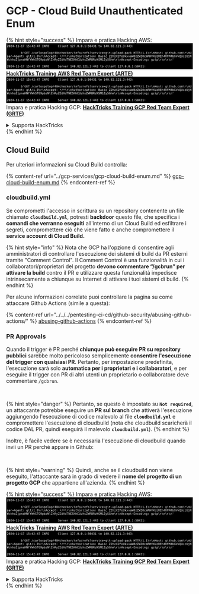 # GCP - Cloud Build Unauthenticated Enum

{% hint style="success" %}
Impara e pratica Hacking AWS:<img src="../../../.gitbook/assets/image (1).png" alt="" data-size="line">[**HackTricks Training AWS Red Team Expert (ARTE)**](https://training.hacktricks.xyz/courses/arte)<img src="../../../.gitbook/assets/image (1).png" alt="" data-size="line">\
Impara e pratica Hacking GCP: <img src="../../../.gitbook/assets/image (2).png" alt="" data-size="line">[**HackTricks Training GCP Red Team Expert (GRTE)**<img src="../../../.gitbook/assets/image (2).png" alt="" data-size="line">](https://training.hacktricks.xyz/courses/grte)

<details>

<summary>Supporta HackTricks</summary>

* Controlla i [**piani di abbonamento**](https://github.com/sponsors/carlospolop)!
* **Unisciti al** 💬 [**gruppo Discord**](https://discord.gg/hRep4RUj7f) o al [**gruppo telegram**](https://t.me/peass) o **seguici** su **Twitter** 🐦 [**@hacktricks\_live**](https://twitter.com/hacktricks\_live)**.**
* **Condividi trucchi di hacking inviando PR ai** [**HackTricks**](https://github.com/carlospolop/hacktricks) e [**HackTricks Cloud**](https://github.com/carlospolop/hacktricks-cloud) repos di github.

</details>
{% endhint %}

## Cloud Build

Per ulteriori informazioni su Cloud Build controlla:

{% content-ref url="../gcp-services/gcp-cloud-build-enum.md" %}
[gcp-cloud-build-enum.md](../gcp-services/gcp-cloud-build-enum.md)
{% endcontent-ref %}

### cloudbuild.yml

Se comprometti l'accesso in scrittura su un repository contenente un file chiamato **`cloudbuild.yml`**, potresti **backdoor** questo file, che specifica i **comandi che verranno eseguiti** all'interno di un Cloud Build ed esfiltrare i segreti, compromettere ciò che viene fatto e anche compromettere il **service account di Cloud Build.**

{% hint style="info" %}
Nota che GCP ha l'opzione di consentire agli amministratori di controllare l'esecuzione dei sistemi di build da PR esterni tramite "Comment Control". Il Comment Control è una funzionalità in cui i collaboratori/proprietari del progetto **devono commentare “/gcbrun” per attivare la build** contro il PR e utilizzare questa funzionalità impedisce intrinsecamente a chiunque su Internet di attivare i tuoi sistemi di build.
{% endhint %}

Per alcune informazioni correlate puoi controllare la pagina su come attaccare Github Actions (simile a questa):

{% content-ref url="../../../pentesting-ci-cd/github-security/abusing-github-actions/" %}
[abusing-github-actions](../../../pentesting-ci-cd/github-security/abusing-github-actions/)
{% endcontent-ref %}

### PR Approvals

Quando il trigger è PR perché **chiunque può eseguire PR su repository pubblici** sarebbe molto pericoloso semplicemente **consentire l'esecuzione del trigger con qualsiasi PR**. Pertanto, per impostazione predefinita, l'esecuzione sarà solo **automatica per i proprietari e i collaboratori**, e per eseguire il trigger con PR di altri utenti un proprietario o collaboratore deve commentare `/gcbrun`.

<figure><img src="../../../.gitbook/assets/image (339).png" alt="" width="563"><figcaption></figcaption></figure>

{% hint style="danger" %}
Pertanto, se questo è impostato su **`Not required`**, un attaccante potrebbe eseguire un **PR sul branch** che attiverà l'esecuzione aggiungendo l'esecuzione di codice malevolo al file **`cloudbuild.yml`** e compromettere l'esecuzione di cloudbuild (nota che cloudbuild scaricherà il codice DAL PR, quindi eseguirà il malevolo **`cloudbuild.yml`**).
{% endhint %}

Inoltre, è facile vedere se è necessaria l'esecuzione di cloudbuild quando invii un PR perché appare in Github:

<figure><img src="../../../.gitbook/assets/image (340).png" alt=""><figcaption></figcaption></figure>

{% hint style="warning" %}
Quindi, anche se il cloudbuild non viene eseguito, l'attaccante sarà in grado di vedere il **nome del progetto di un progetto GCP** che appartiene all'azienda.
{% endhint %}

{% hint style="success" %}
Impara e pratica Hacking AWS:<img src="../../../.gitbook/assets/image (1).png" alt="" data-size="line">[**HackTricks Training AWS Red Team Expert (ARTE)**](https://training.hacktricks.xyz/courses/arte)<img src="../../../.gitbook/assets/image (1).png" alt="" data-size="line">\
Impara e pratica Hacking GCP: <img src="../../../.gitbook/assets/image (2).png" alt="" data-size="line">[**HackTricks Training GCP Red Team Expert (GRTE)**<img src="../../../.gitbook/assets/image (2).png" alt="" data-size="line">](https://training.hacktricks.xyz/courses/grte)

<details>

<summary>Supporta HackTricks</summary>

* Controlla i [**piani di abbonamento**](https://github.com/sponsors/carlospolop)!
* **Unisciti al** 💬 [**gruppo Discord**](https://discord.gg/hRep4RUj7f) o al [**gruppo telegram**](https://t.me/peass) o **seguici** su **Twitter** 🐦 [**@hacktricks\_live**](https://twitter.com/hacktricks\_live)**.**
* **Condividi trucchi di hacking inviando PR ai** [**HackTricks**](https://github.com/carlospolop/hacktricks) e [**HackTricks Cloud**](https://github.com/carlospolop/hacktricks-cloud) repos di github.

</details>
{% endhint %}
